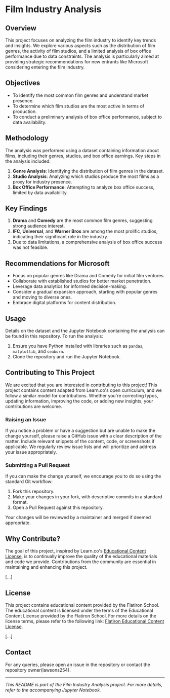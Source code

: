 # Film Industry Analysis

## Overview
This project focuses on analyzing the film industry to identify key trends and insights. We explore various aspects such as the distribution of film genres, the activity of film studios, and a limited analysis of box office performance due to data constraints. The analysis is particularly aimed at providing strategic recommendations for new entrants like Microsoft considering entering the film industry.

## Objectives
- To identify the most common film genres and understand market presence.
- To determine which film studios are the most active in terms of production.
- To conduct a preliminary analysis of box office performance, subject to data availability.

## Methodology
The analysis was performed using a dataset containing information about films, including their genres, studios, and box office earnings. Key steps in the analysis included:
1. **Genre Analysis**: Identifying the distribution of film genres in the dataset.
2. **Studio Analysis**: Analyzing which studios produce the most films as a proxy for industry presence.
3. **Box Office Performance**: Attempting to analyze box office success, limited by data availability.

## Key Findings
1. **Drama** and **Comedy** are the most common film genres, suggesting strong audience interest.
2. **IFC**, **Universal**, and **Warner Bros** are among the most prolific studios, indicating their significant role in the industry.
3. Due to data limitations, a comprehensive analysis of box office success was not feasible.

## Recommendations for Microsoft
- Focus on popular genres like Drama and Comedy for initial film ventures.
- Collaborate with established studios for better market penetration.
- Leverage data analytics for informed decision-making.
- Consider a gradual expansion approach, starting with popular genres and moving to diverse ones.
- Embrace digital platforms for content distribution.

## Usage
Details on the dataset and the Jupyter Notebook containing the analysis can be found in this repository. To run the analysis:
1. Ensure you have Python installed with libraries such as `pandas`, `matplotlib`, and `seaborn`.
2. Clone the repository and run the Jupyter Notebook.


## Contributing to This Project

We are excited that you are interested in contributing to this project! This project contains content adapted from Learn.co's open curriculum, and we follow a similar model for contributions. Whether you're correcting typos, updating information, improving the code, or adding new insights, your contributions are welcome.

### Raising an Issue

If you notice a problem or have a suggestion but are unable to make the change yourself, please raise a GitHub issue with a clear description of the matter. Include relevant snippets of the content, code, or screenshots if applicable. We regularly review issue lists and will prioritize and address your issue appropriately.

### Submitting a Pull Request

If you can make the change yourself, we encourage you to do so using the standard Git workflow:

1. Fork this repository.
2. Make your changes in your fork, with descriptive commits in a standard format.
3. Open a Pull Request against this repository.

Your changes will be reviewed by a maintainer and merged if deemed appropriate.

## Why Contribute?

The goal of this project, inspired by Learn.co's [Educational Content License](https://learn.co/content-license), is to continually improve the quality of the educational materials and code we provide. Contributions from the community are essential in maintaining and enhancing this project.

[...]

## License
This project contains educational content provided by the Flatiron School. The educational content is licensed under the terms of the Educational Content License provided by the Flatiron School. For more details on the license terms, please refer to the following link: [Flatiron Educational Content License](http://learn.co/content-license).

[...]

## Contact
For any queries, please open an issue in the repository or contact the repository owner(lawsons254).

---
*This README is part of the Film Industry Analysis project. For more details, refer to the accompanying Jupyter Notebook.*
